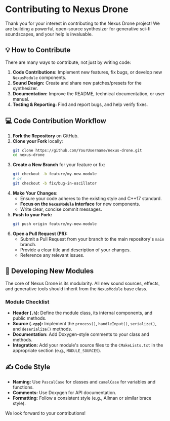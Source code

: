 # Contributing to Nexus Drone

Thank you for your interest in contributing to the Nexus Drone project! We are building a powerful, open-source synthesizer for generative sci-fi soundscapes, and your help is invaluable.

## 💡 How to Contribute

There are many ways to contribute, not just by writing code:

1.  **Code Contributions:** Implement new features, fix bugs, or develop new `NexusModule` components.
2.  **Sound Design:** Create and share new patches/presets for the synthesizer.
3.  **Documentation:** Improve the README, technical documentation, or user manual.
4.  **Testing & Reporting:** Find and report bugs, and help verify fixes.

## 💻 Code Contribution Workflow

1.  **Fork the Repository** on GitHub.
2.  **Clone your Fork** locally:
    ```bash
    git clone https://github.com/YourUsername/nexus-drone.git
    cd nexus-drone
    ```
3.  **Create a New Branch** for your feature or fix:
    ```bash
    git checkout -b feature/my-new-module
    # or
    git checkout -b fix/bug-in-oscillator
    ```
4.  **Make Your Changes:**
    *   Ensure your code adheres to the existing style and C++17 standard.
    *   **Focus on the `NexusModule` interface** for new components.
    *   Write clear, concise commit messages.
5.  **Push to your Fork:**
    ```bash
    git push origin feature/my-new-module
    ```
6.  **Open a Pull Request (PR):**
    *   Submit a Pull Request from your branch to the main repository's `main` branch.
    *   Provide a clear title and description of your changes.
    *   Reference any relevant issues.

## 🧩 Developing New Modules

The core of Nexus Drone is its modularity. All new sound sources, effects, and generative tools should inherit from the `NexusModule` base class.

### Module Checklist

*   **Header (`.h`):** Define the module class, its internal components, and public methods.
*   **Source (`.cpp`):** Implement the `process()`, `handleInput()`, `serialize()`, and `deserialize()` methods.
*   **Documentation:** Add Doxygen-style comments to your class and methods.
*   **Integration:** Add your module's source files to the `CMakeLists.txt` in the appropriate section (e.g., `MODULE_SOURCES`).

## ✍️ Code Style

*   **Naming:** Use `PascalCase` for classes and `camelCase` for variables and functions.
*   **Comments:** Use Doxygen for API documentation.
*   **Formatting:** Follow a consistent style (e.g., Allman or similar brace style).

We look forward to your contributions!
